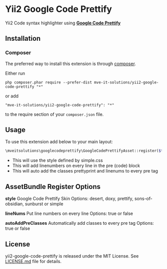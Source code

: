 # Yii2 Google Code Prettify

Yii2 Code syntax highlighter using **[Google Code Prettify](https://github.com/google/code-prettify)**

## Installation

### Composer

The preferred way to install this extension is through [composer](http://getcomposer.org/download/).

Either run

```
php composer.phar require --prefer-dist mve-it-solutions/yii2-google-code-prettify "*"
```

or add

```
"mve-it-solutions/yii2-google-code-prettify": "*"
```

to the require section of your `composer.json` file.

## Usage

To use this extension add below to your main layout:

```php
\mveitsolutions\googlecodeprettify\GoogleCodePrettifyAsset::register($this, ['style' => 'simple', 'lineNums' => true, 'autoAddPreClasses' => true]);
```
- This will use the style defined by simple.css
- This will add linenumbers on every line in the pre (code) block
- This will auto add the classes prettyprint and linenums to every pre tag

## AssetBundle Register Options
	
**style**
	Google Code Prettify Skin
Options: desert, doxy, prettify, sons-of-obsidian, sunburst or simple
	
**lineNums**
	Put line numbers on every line
Options: true or false
	
**autoAddPreClasses**
	Automatically add classes to every pre tag
Options: true or false

## License

yii2-google-code-prettify is released under the MIT License. See [LICENSE.md](https://github.com/mve-it-solutions/yii2-google-code-prettify/blob/master/LICENSE) file for
details.
